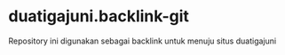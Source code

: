# duatigajuni.backlink-git
Repository ini digunakan sebagai backlink untuk menuju situs duatigajuni 

